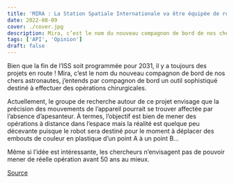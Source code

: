 ```yaml
---
title: 'MIRA : La Station Spatiale Internationale va être équipée de robot-chirurgien'
date: 2022-08-09
cover: ./cover.jpg
description: Mira, c’est le nom du nouveau compagnon de bord de nos chers astronautes...
tags: ['API', 'Opinion']
draft: false
---
```


Bien que la fin de l’ISS soit programmée pour 2031, il y a toujours des projets en route ! Mira, c’est le nom du nouveau compagnon de bord de nos chers astronautes, j’entends par compagnon de bord un outil sophistiqué destiné à effectuer des opérations chirurgicales.

Actuellement, le groupe de recherche autour de ce projet envisage que la précision des mouvements de l’appareil pourrait se trouver affectée par l’absence d’apesanteur. À termes, l’objectif est bien de mener des opérations à distance dans l’espace mais la réalité est quelque peu décevante puisque le robot sera destiné pour le moment à déplacer des embouts de couleur en plastique d’un point A à un point B…

Même si l’idée est intéressante, les chercheurs n’envisagent pas de pouvoir mener de réelle opération avant 50 ans au mieux.

[Source](https://www.futura-sciences.com/tech/actualites/robotique-nasa-va-installer-robot-chirurgien-station-spatiale-comme-films-s-f-100054/)